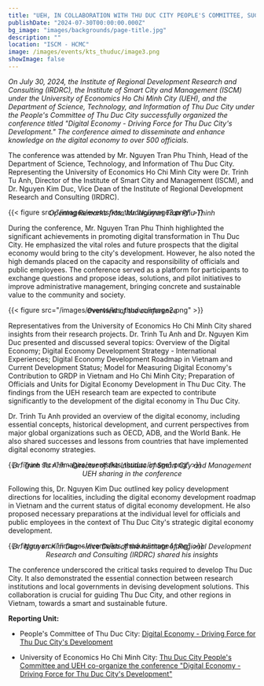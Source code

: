 ```yaml
---
title: "UEH, IN COLLABORATION WITH THU DUC CITY PEOPLE'S COMMITTEE, SUCCESSFULLY HELD THE CONFERENCE DIGITAL ECONOMY - DRIVING FORCE FOR THU DUC CITY'S DEVELOPMENT"
publishDate: "2024-07-30T00:00:00.000Z"
bg_image: "images/backgrounds/page-title.jpg"
description: ""
location: "ISCM - HCMC"
image: /images/events/kts_thuduc/image3.png
showImage: false
---
```


*On July 30, 2024, the Institute of Regional Development Research and Consulting (IRDRC), the Institute of Smart City and Management (ISCM) under the University of Economics Ho Chi Minh City (UEH), and the Department of Science, Technology, and Information of Thu Duc City under the People's Committee of Thu Duc City successfully organized the conference titled "Digital Economy - Driving Force for Thu Duc City's Development." The conference aimed to disseminate and enhance knowledge on the digital economy to over 500 officials.*

The conference was attended by Mr. Nguyen Tran Phu Thinh, Head of the Department of Science, Technology, and Information of Thu Duc City. Representing the University of Economics Ho Chi Minh City were Dr. Trinh Tu Anh, Director of the Institute of Smart City and Management (ISCM), and Dr. Nguyen Kim Duc, Vice Dean of the Institute of Regional Development Research and Consulting (IRDRC).

{{< figure src="/images/events/kts_thuduc/image3.png" >}}

_<center style="margin-top: -30px">Opening Remarks from Mr. Nguyen Tran Phu Thinh </center>_

During the conference, Mr. Nguyen Tran Phu Thinh highlighted the significant achievements in promoting digital transformation in Thu Duc City. He emphasized the vital roles and future prospects that the digital economy would bring to the city's development. However, he also noted the high demands placed on the capacity and responsibility of officials and public employees. The conference served as a platform for participants to exchange questions and propose ideas, solutions, and pilot initiatives to improve administrative management, bringing concrete and sustainable value to the community and society.

{{< figure src="/images/events/kts_thuduc/image2.png" >}}

_<center style="margin-top: -30px">Overview of the conference</center>_

Representatives from the University of Economics Ho Chi Minh City shared insights from their research projects. Dr. Trinh Tu Anh and Dr. Nguyen Kim Duc presented and discussed several topics: Overview of the Digital Economy;  Digital Economy Development Strategy - International Experiences; Digital Economy Development Roadmap in Vietnam and Current Development Status; Model for Measuring Digital Economy's Contribution to GRDP in Vietnam and Ho Chi Minh City; Preparation of Officials and Units for Digital Economy Development in Thu Duc City. The findings from the UEH research team are expected to contribute significantly to the development of the digital economy in Thu Duc City.

Dr. Trinh Tu Anh provided an overview of the digital economy, including essential concepts, historical development, and current perspectives from major global organizations such as OECD, ADB, and the World Bank. He also shared successes and lessons from countries that have implemented digital economy strategies.

{{< figure src="/images/events/kts_thuduc/image1.png" >}}

_<center style="margin-top: -30px">Dr. Trinh Tu Anh - Director of the Institute of Smart City and Management UEH sharing in the conference</center>_

Following this, Dr. Nguyen Kim Duc outlined key policy development directions for localities, including the digital economy development roadmap in Vietnam and the current status of digital economy development. He also proposed necessary preparations at the individual level for officials and public employees in the context of Thu Duc City's strategic digital economy development.

{{< figure src="/images/events/kts_thuduc/image4.png" >}}

_<center style="margin-top: -30px">Dr. Nguyen Kim Duc - Vice Dean of the Institute of Regional Development Research and Consulting (IRDRC) shared his insights</center>_

The conference underscored the critical tasks required to develop Thu Duc City. It also demonstrated the essential connection between research institutions and local governments in devising development solutions. This collaboration is crucial for guiding Thu Duc City, and other regions in Vietnam, towards a smart and sustainable future.

**Reporting Unit:**
- People's Committee of Thu Duc City: [Digital Economy - Driving Force for Thu Duc City's Development](https://tpthuduc.hochiminhcity.gov.vn/khoa-hoc-va-cong-nghe/kinh-te-so-dong-luc-phat-trien-thanh-pho-thu-duc/ct/5867/19044)

- University of Economics Ho Chi Minh City: [Thu Duc City People's Committee and UEH co-organize the conference "Digital Economy - Driving Force for Thu Duc City's Development"](https://ueh.edu.vn/cuoc-song-ueh/tin-tuc/ubnd-thanh-pho-thu-duc-va-ueh-phoi-hop-to-chuc-hoi-nghi-kinh-te-so-dong-luc-phat-trien-thanh-pho-thu-duc-72199)



